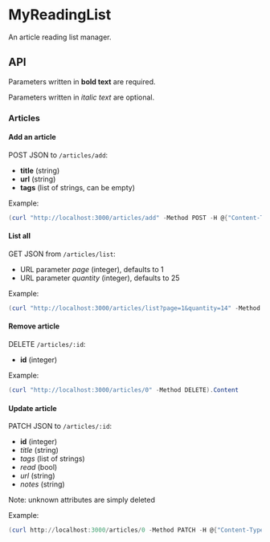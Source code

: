 # MyReadingList

An article reading list manager.

## API

Parameters written in **bold text** are required.

Parameters written in *italic text* are optional.
### Articles

#### Add an article

POST JSON to `/articles/add`:
- **title** (string)
- **url** (string)
- **tags** (list of strings, can be empty)

Example:
```powershell
(curl "http://localhost:3000/articles/add" -Method POST -H @{"Content-Type"="application/json"} -Body '{"title": "hello", "url": "https://google.com", "tags": []}').Content
```

#### List all

GET JSON from `/articles/list`:
- URL parameter *page* (integer), defaults to 1
- URL parameter *quantity* (integer), defaults to 25

Example:
```powershell
(curl "http://localhost:3000/articles/list?page=1&quantity=14" -Method GET).Content
```

#### Remove article

DELETE `/articles/:id`:
- **id** (integer)

Example:
```powershell
(curl "http://localhost:3000/articles/0" -Method DELETE).Content
```

#### Update article

PATCH JSON to `/articles/:id`:
- **id** (integer)
- *title* (string)
- *tags* (list of strings)
- *read* (bool)
- *url* (string)
- *notes* (string)

Note: unknown attributes are simply deleted

Example:
```powershell
(curl http://localhost:3000/articles/0 -Method PATCH -H @{"Content-Type"="application/json"} -Body '{"not_an_attribute": "hello", "read": true}').Content
```
